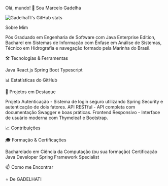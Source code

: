 Olá, mundo! 👋 Sou Marcelo Gadelha

![GadelhaTI's GitHub stats](https://github-readme-stats.vercel.app/api?username=gadelhati&show_icons=true&theme=transparent)

Sobre Mim

Pós Graduado em Engenharia de Software com Java Enterprise Edition, Bacharel em Sistemas de Informação com Ênfase em Análise de Sistemas, Técnico em Hidrografia e navegação formado pela 
Marinha do Brasil.

🛠️ Tecnologias & Ferramentas

Java
React.js
Spring Boot
Typescript

📊 Estatísticas do GitHub

🌟 Projetos em Destaque

Projeto Autenticação - Sistema de login seguro utilizando Spring Security e autenticação de dois fatores.
API RESTful - API completa com documentação Swagger e boas práticas.
Frontend Responsivo - Interface de usuário moderna com Thymeleaf e Bootstrap.

📈 Contribuições

<!-- Substitua "SEUUSERNAME" pelo seu nome de usuário do GitHub -->

🎓 Formação & Certificações

Bacharelado em Ciência da Computação (ou sua formação)
Certificação Java Developer
Spring Framework Specialist

📫 Como me Encontrar

⭐️ De GADELHATI

<!-- Não se esqueça de substituir "SEUUSERNAME" pelo seu nome de usuário real do GitHub em todos os locais marcados --
